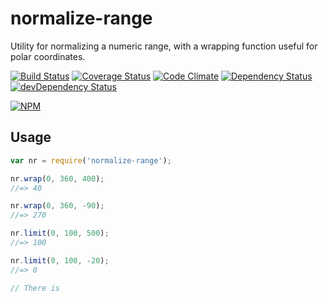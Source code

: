 # normalize-range 

Utility for normalizing a numeric range, with a wrapping function useful for polar coordinates.

[![Build Status](https://travis-ci.org/jamestalmage/normalize-range.svg?branch=master)](https://travis-ci.org/jamestalmage/normalize-range)
[![Coverage Status](https://coveralls.io/repos/jamestalmage/normalize-range/badge.svg?branch=master&service=github)](https://coveralls.io/github/jamestalmage/normalize-range?branch=master)
[![Code Climate](https://codeclimate.com/github/jamestalmage/normalize-range/badges/gpa.svg)](https://codeclimate.com/github/jamestalmage/normalize-range)
[![Dependency Status](https://david-dm.org/jamestalmage/normalize-range.svg)](https://david-dm.org/jamestalmage/normalize-range)
[![devDependency Status](https://david-dm.org/jamestalmage/normalize-range/dev-status.svg)](https://david-dm.org/jamestalmage/normalize-range#info=devDependencies)

[![NPM](https://nodei.co/npm/normalize-range.png)](https://nodei.co/npm/normalize-range/)

## Usage

```js
var nr = require('normalize-range');

nr.wrap(0, 360, 400);
//=> 40

nr.wrap(0, 360, -90);
//=> 270

nr.limit(0, 100, 500);
//=> 100

nr.limit(0, 100, -20);
//=> 0

// There is 